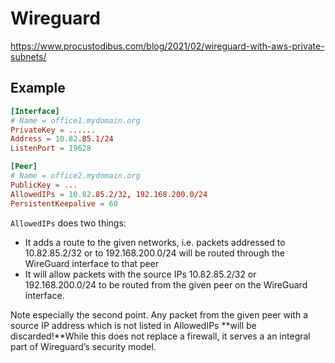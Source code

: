# Wireguard

https://www.procustodibus.com/blog/2021/02/wireguard-with-aws-private-subnets/

## Example

```toml
[Interface]
# Name = office1.mydomain.org
PrivateKey = ......
Address = 10.82.85.1/24
ListenPort = 19628

[Peer]
# Name = office2.mydomain.org
PublicKey = ...
AllowedIPs = 10.82.85.2/32, 192.168.200.0/24
PersistentKeepalive = 60
```

`AllowedIPs` does two things:

- It adds a route to the given networks, i.e. packets addressed to 10.82.85.2/32 or to 192.168.200.0/24 will be routed through the WireGuard interface to that peer
- It will allow packets with the source IPs 10.82.85.2/32 or 192.168.200.0/24 to be routed from the given peer on the
  WireGuard interface.

Note especially the second point. Any packet from the given peer with a source IP address which is not listed in AllowedIPs **will be discarded!**While this does not replace a firewall, it serves a an integral part of Wireguard’s security model.